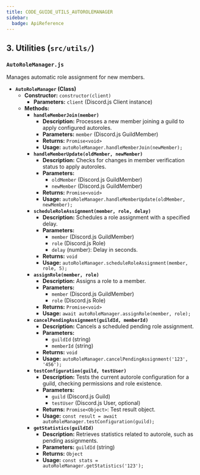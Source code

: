 ```yaml
---
title: CODE_GUIDE_UTILS_AUTOROLEMANAGER
sidebar:
  badge: ApiReference
---
```


## 3. Utilities (`src/utils/`)

### `AutoRoleManager.js`
Manages automatic role assignment for new members.

*   **`AutoRoleManager` (Class)**
    *   **Constructor:** `constructor(client)`
        *   **Parameters:** `client` (Discord.js Client instance)
    *   **Methods:**
        *   **`handleMemberJoin(member)`**
            *   **Description:** Processes a new member joining a guild to apply configured autoroles.
            *   **Parameters:** `member` (Discord.js GuildMember)
            *   **Returns:** `Promise<void>`
            *   **Usage:** `autoRoleManager.handleMemberJoin(newMember);`
        *   **`handleMemberUpdate(oldMember, newMember)`**
            *   **Description:** Checks for changes in member verification status to apply autoroles.
            *   **Parameters:**
                *   `oldMember` (Discord.js GuildMember)
                *   `newMember` (Discord.js GuildMember)
            *   **Returns:** `Promise<void>`
            *   **Usage:** `autoRoleManager.handleMemberUpdate(oldMember, newMember);`
        *   **`scheduleRoleAssignment(member, role, delay)`**
            *   **Description:** Schedules a role assignment with a specified delay.
            *   **Parameters:**
                *   `member` (Discord.js GuildMember)
                *   `role` (Discord.js Role)
                *   `delay` (number): Delay in seconds.
            *   **Returns:** `void`
            *   **Usage:** `autoRoleManager.scheduleRoleAssignment(member, role, 5);`
        *   **`assignRole(member, role)`**
            *   **Description:** Assigns a role to a member.
            *   **Parameters:**
                *   `member` (Discord.js GuildMember)
                *   `role` (Discord.js Role)
            *   **Returns:** `Promise<void>`
            *   **Usage:** `await autoRoleManager.assignRole(member, role);`
        *   **`cancelPendingAssignment(guildId, memberId)`**
            *   **Description:** Cancels a scheduled pending role assignment.
            *   **Parameters:**
                *   `guildId` (string)
                *   `memberId` (string)
            *   **Returns:** `void`
            *   **Usage:** `autoRoleManager.cancelPendingAssignment('123', '456');`
        *   **`testConfiguration(guild, testUser)`**
            *   **Description:** Tests the current autorole configuration for a guild, checking permissions and role existence.
            *   **Parameters:**
                *   `guild` (Discord.js Guild)
                *   `testUser` (Discord.js User, optional)
            *   **Returns:** `Promise<Object>`: Test result object.
            *   **Usage:** `const result = await autoRoleManager.testConfiguration(guild);`
        *   **`getStatistics(guildId)`**
            *   **Description:** Retrieves statistics related to autorole, such as pending assignments.
            *   **Parameters:** `guildId` (string)
            *   **Returns:** `Object`
            *   **Usage:** `const stats = autoRoleManager.getStatistics('123');`
